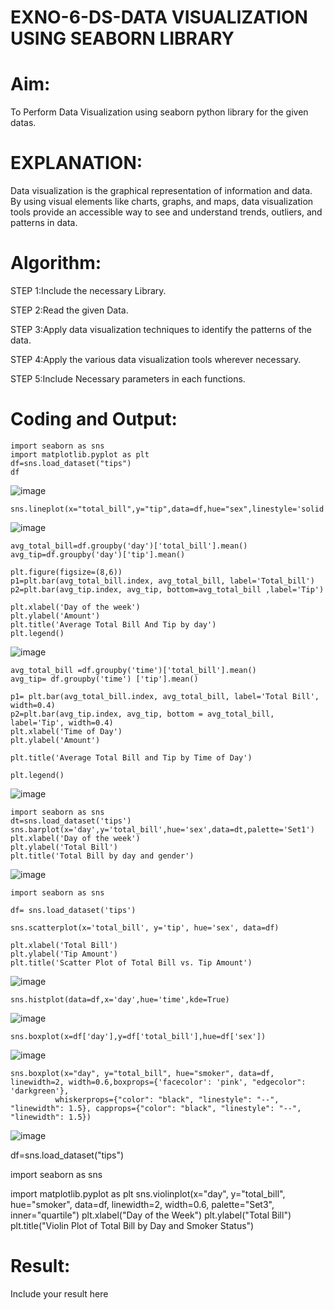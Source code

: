 # EXNO-6-DS-DATA VISUALIZATION USING SEABORN LIBRARY

# Aim:
  To Perform Data Visualization using seaborn python library for the given datas.

# EXPLANATION:
Data visualization is the graphical representation of information and data. By using visual elements like charts, graphs, and maps, data visualization tools provide an accessible way to see and understand trends, outliers, and patterns in data.

# Algorithm:
STEP 1:Include the necessary Library.

STEP 2:Read the given Data.

STEP 3:Apply data visualization techniques to identify the patterns of the data.

STEP 4:Apply the various data visualization tools wherever necessary.

STEP 5:Include Necessary parameters in each functions.

# Coding and Output:
```
import seaborn as sns
import matplotlib.pyplot as plt
df=sns.load_dataset("tips")
df
```
![image](https://github.com/user-attachments/assets/f0e1175a-fa49-4203-98ad-70919b1cfb29)
```
sns.lineplot(x="total_bill",y="tip",data=df,hue="sex",linestyle='solid',legend="auto")
```
![image](https://github.com/user-attachments/assets/478889a9-02cf-4942-acb8-2f46fe9e399c)
```
avg_total_bill=df.groupby('day')['total_bill'].mean()
avg_tip=df.groupby('day')['tip'].mean()

plt.figure(figsize=(8,6))
p1=plt.bar(avg_total_bill.index, avg_total_bill, label='Total_bill')
p2=plt.bar(avg_tip.index, avg_tip, bottom=avg_total_bill ,label='Tip')

plt.xlabel('Day of the week')
plt.ylabel('Amount')
plt.title('Average Total Bill And Tip by day')
plt.legend()
```
![image](https://github.com/user-attachments/assets/ca5e03a3-5144-4f65-8b3c-21ab8f5a5863)
```
avg_total_bill =df.groupby('time')['total_bill'].mean()
avg_tip= df.groupby('time') ['tip'].mean()

p1= plt.bar(avg_total_bill.index, avg_total_bill, label='Total Bill', width=0.4)
p2=plt.bar(avg_tip.index, avg_tip, bottom = avg_total_bill, label='Tip', width=0.4) 
plt.xlabel('Time of Day')
plt.ylabel('Amount')

plt.title('Average Total Bill and Tip by Time of Day')

plt.legend()
```
![image](https://github.com/user-attachments/assets/e99b20b6-3567-4e56-970a-89b693b5fe3f)
```
import seaborn as sns
dt=sns.load_dataset('tips')
sns.barplot(x='day',y='total_bill',hue='sex',data=dt,palette='Set1')
plt.xlabel('Day of the week')
plt.ylabel('Total Bill')
plt.title('Total Bill by day and gender')
```
![image](https://github.com/user-attachments/assets/2127fa7b-98b9-4709-bed6-8c563f828139)
```
import seaborn as sns

df= sns.load_dataset('tips')

sns.scatterplot(x='total_bill', y='tip', hue='sex', data=df)

plt.xlabel('Total Bill')
plt.ylabel('Tip Amount')
plt.title('Scatter Plot of Total Bill vs. Tip Amount')
```
![image](https://github.com/user-attachments/assets/b490a5a2-8995-4a2c-bb4f-08ee742101ab)

```
sns.histplot(data=df,x='day',hue='time',kde=True)
```
![image](https://github.com/user-attachments/assets/91dd853d-9190-45d9-9f08-34ec8c52d55e)
```
sns.boxplot(x=df['day'],y=df['total_bill'],hue=df['sex'])
```
![image](https://github.com/user-attachments/assets/b7d6fd66-1e23-41a6-86e8-29eb4ed9b348)

```
sns.boxplot(x="day", y="total_bill", hue="smoker", data=df, linewidth=2, width=0.6,boxprops={'facecolor': 'pink', "edgecolor": 'darkgreen'},
          whiskerprops={"color": "black", "linestyle": "--", "linewidth": 1.5}, capprops={"color": "black", "linestyle": "--", "linewidth": 1.5})

```

![image](https://github.com/user-attachments/assets/f45fe22f-81c5-4aa8-b6d4-4860f76346e2)

df=sns.load_dataset("tips")

import seaborn as sns

import matplotlib.pyplot as plt
sns.violinplot(x="day", y="total_bill", hue="smoker", data=df, linewidth=2, width=0.6, palette="Set3", inner="quartile")
plt.xlabel("Day of the Week")
plt.ylabel("Total Bill")
plt.title("Violin Plot of Total Bill by Day and Smoker Status")



# Result:
 Include your result here
